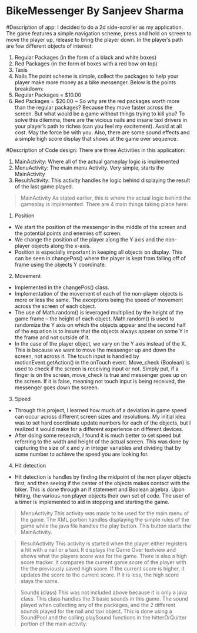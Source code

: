 # BikeMessenger By Sanjeev Sharma

#Description of app:
I decided to do a 2d side-scroller as my application. The game features a simple navigation scheme, press and hold on screen to move the player up, release to bring the player down. In the player’s path are few different objects of interest:
1. Regular Packages (in the form of a black and white boxes)
2. Red Packages (in the form of boxes with a red bow on top)
3. Taxis
4. Nails
The point scheme is simple, collect the packages to help your player make more money as a bike messenger. Below is the points breakdown:
1. Regular Packages = $10.00
2. Red Packages = $20.00
~ So why are the red packages worth more than the regular packages? Because they move faster across the screen.
But what would be a game without things trying to kill you? To solve this dilemma, there are the vicious nails and insane taxi drivers in your player’s path to riches (can you feel my excitement). Avoid at all cost. May the force be with you.
Also, there are some sound effects and a simple high score display that shows at the game over sequence.

#Description of Code design:
There are three Activities in this application:
1. MainActivity: Where all of the actual gameplay logic is implemented
2. MenuActivity: The main menu Activity. Very simple, starts the MainActivity
3. ResultActivity: This activity handles he logic behind displaying the result of the last game played.
>MainActivity
As stated earlier, this is where the actual logic behind the gameplay is implemented. There are 4 main things taking place here:
1. Position
- We start the position of the messenger in the middle of the screen and the potential points and enemies off screen.
- We change the position of the player along the Y axis and the non-player objects along the x-axis.
- Position is especially important in keeping all objects on display. This can be seen in changePos() where the player is kept from falling off of frame using the objects Y coordinate.
2. Movement
- Implemented in the changePos() class.
- Implementation of the movement of each of the non-player objects is more or less the same. The exceptions being the speed of movement across the screen of each object.
- The use of Math.random() is leveraged multiplied by the height of the game frame – the height of each object.
Math.random() is used to randomize the Y axis on which the objects appear and the second half of the equation
is to insure that the objects always appear on some Y in the frame and not outside of it.
- In the case of the player object, we vary on the Y axis instead of the X. This is because we want to move the
messenger up and down the screen, not across it. The touch input is handled by motionEvent.getAction() in the
onTouch event. Move_check (Boolean) is used to check if the screen is receiving input or not. Simply put, if a
finger is on the screen, move_check is true and messenger goes up on the screen. If it is false, meaning not touch
input is being received, the messenger goes down the screen.
3. Speed
- Through this project, I learned how much of a deviation in game speed can occur across different screen sizes
and resolutions. My initial idea was to set hard coordinate update numbers for each of the objects, but I realized
it would make for a different experience on different devices.
- After doing some research, I found it is much better to set speed but referring to the width and height of the
actual screen. This was done by capturing the size of x and y in integer variables and dividing that by some
number to achieve the speed you are looking for.
4. Hit detection
- Hit detection is handles by finding the midpoint of the non player objects first, and then seeing if the center of
the objects makes contact with the biker. This is done through an if statement and Boolean algebra. Upon
hitting, the various non player objects their own set of code. The user of a timer is implemented to aid in
stopping and starting the game.
>MenuActivity
This activity was made to be used for the main menu of the game. The XML portion handles displaying the simple rules of the
game while the java file handles the play button. This button starts the MainActivity.

>ResultActivity
This activity is started when the player either registers a hit with a nail or a taxi. It displays the Game Over textview and shows
what the players score was for the game. There is also a high score tracker. It compares the current game score of the player
with the the previously saved high score. If the current score is higher, it updates the score to the current score. If it is less, the
high score stays the same.

>Sounds (class)
This was not included above because it is only a java class. This class handles the 3 basic sounds in this game. The sound played
when collecting any of the packages, and the 2 different sounds played for the nail and taxi object. This is done using a
SoundPool and the calling playSound functions in the hitterOrQuitter portion of the main activity.